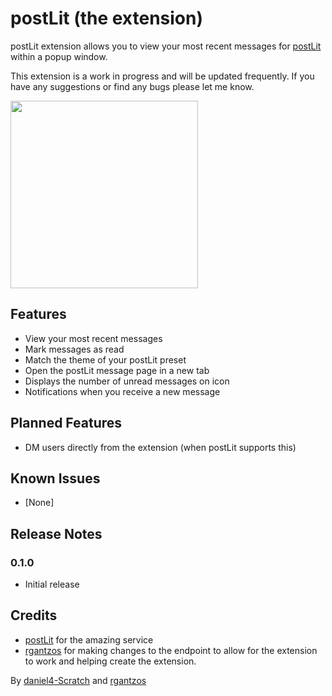 # postLit (the extension)
postLit extension allows you to view your most recent messages for [postLit](https://www.postlit.dev) within a popup window.

 This extension is a work in progress and will be updated frequently. If you have any suggestions or find any bugs please let me know.

 <img src='https://cdn.discordapp.com/attachments/942719898809950208/1060845459712770128/image.png' width='300px'>

## Features
- View your most recent messages
- Mark messages as read
- Match the theme of your postLit preset
- Open the postLit message page in a new tab
- Displays the number of unread messages on icon
- Notifications when you receive a new message

## Planned Features
- DM users directly from the extension (when postLit supports this)

## Known Issues
- [None]

## Release Notes
### 0.1.0
- Initial release

## Credits
- [postLit](https://www.postlit.dev) for the amazing service
- [rgantzos](https://github.com/rgantzos) for making changes to the endpoint to allow for the extension to work and helping create the extension. 

By [daniel4-Scratch](https://github.com/Daniel4-Scratch) and [rgantzos](https://github.com/rgantzos)

